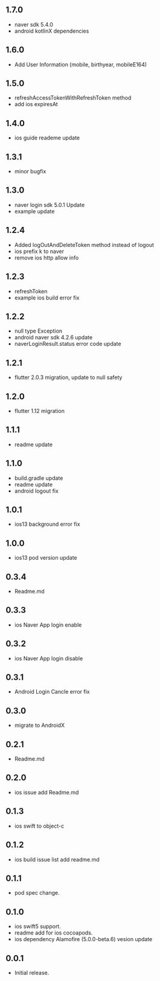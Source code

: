 ## 1.7.0
* naver sdk 5.4.0
* android kotlinX dependencies 

## 1.6.0
* Add User Information (mobile, birthyear, mobileE164)

## 1.5.0
* refreshAccessTokenWithRefreshToken method
* add ios expiresAt

## 1.4.0
* ios guide reademe update

## 1.3.1
* minor bugfix

## 1.3.0
* naver login sdk 5.0.1 Update
* example update

## 1.2.4
* Added logOutAndDeleteToken method instead of logout
* ios prefix k to naver
* remove ios http allow info

## 1.2.3
* refreshToken
* example ios build error fix

## 1.2.2

* null type Exception
* android naver sdk 4.2.6 update
* naverLoginResult.status error code update

## 1.2.1

* flutter 2.0.3 migration, update to null safety

## 1.2.0

* flutter 1.12 migration

## 1.1.1

* readme update

## 1.1.0

* build.gradle update
* readme update
* android logout fix

## 1.0.1

* ios13 background error fix

## 1.0.0

* ios13 pod version update

## 0.3.4

* Readme.md

## 0.3.3

* ios Naver App login enable

## 0.3.2

* ios Naver App login disable

## 0.3.1

* Android Login Cancle error fix

## 0.3.0

* migrate to AndroidX

## 0.2.1

* Readme.md

## 0.2.0

* ios issue add Readme.md

## 0.1.3

* ios swift to object-c

## 0.1.2

* ios build issue list add readme.md

## 0.1.1

* pod spec change.

## 0.1.0

* ios swift5 support.
* readme add for ios cocoapods.
* ios dependency Alamofire (5.0.0-beta.6) vesion update

## 0.0.1

* Initial release.